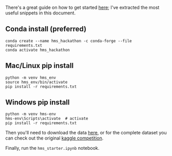 There's a great guide on how to get started [here](https://scikit-learn.org/stable/install.html); I've extracted the most useful snippets in this document.

## Conda install (preferred)
```shell
conda create --name hms_hackathon -c conda-forge --file requirements.txt
conda activate hms_hackathon
```

## Mac/Linux pip install
```shell
python -m venv hms_env
source hms_env/bin/activate
pip install -r requirements.txt
```

## Windows pip install
```shell
python -m venv hms-env
hms-env\Scripts\activate  # activate
pip install -r requirements.txt
```

Then you'll need to download the data [here](https://drive.google.com/drive/folders/1hGVPjkCnaAxX8XAPr-RMjpDp6KsXeFT5?usp=drive_link), or for the complete dataset you can check out the original [kaggle competition](https://www.kaggle.com/competitions/hms-harmful-brain-activity-classification/overview).


Finally, run the `hms_starter.ipynb` notebook.